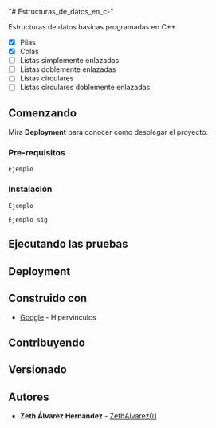"# Estructuras_de_datos_en_c-" 

Estructuras de datos basicas programadas en C++

- [x] Pilas
- [x] Colas
- [ ] Listas simplemente enlazadas
- [ ] Listas doblemente enlazadas
- [ ] Listas circulares
- [ ] Listas circulares doblemente enlazadas

## Comenzando 



Mira **Deployment** para conocer como desplegar el proyecto.


### Pre-requisitos 


```
Ejemplo

```

### Instalación

```
Ejemplo
```

```
Ejemplo sig
```


## Ejecutando las pruebas 


## Deployment 


## Construido con 


* [Google](https://www.google.com) - Hipervinculos

## Contribuyendo


## Versionado


## Autores


* **Zeth Álvarez Hernández** - [ZethAlvarez01](https://github.com/zethalvarez01)
